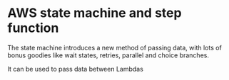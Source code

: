 # AWS state machine and step function   

The state machine introduces a new method of passing data, with lots of bonus goodies like wait states, retries, parallel and choice branches.

It can be used to pass data between Lambdas
